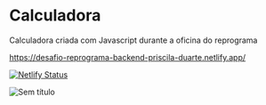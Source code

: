 # Calculadora
Calculadora criada com Javascript durante a oficina do reprograma

https://desafio-reprograma-backend-priscila-duarte.netlify.app/

[![Netlify Status](https://api.netlify.com/api/v1/badges/37c92d83-18ef-4d40-9a49-4a1cc02c7a5a/deploy-status)](https://app.netlify.com/sites/calculadora-horas-salario/deploys)

![Sem título](https://user-images.githubusercontent.com/49458473/140926051-34b3e0ce-1a40-4fea-b7c0-9edb0b2dfdc7.png)

